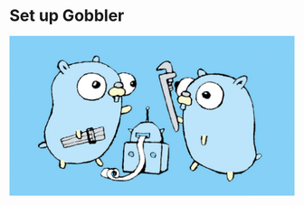 # Set up Gobbler

![](https://github.com/RealFictionStudio/Gobbler/blob/main/content/setupgopher.png)